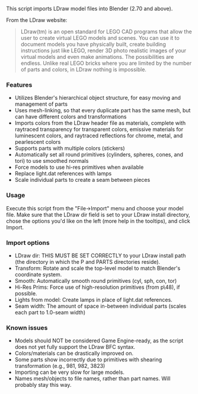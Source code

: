 This script imports LDraw model files into Blender (2.70 and above).

From the LDraw website:

> LDraw(tm) is an open standard for LEGO CAD programs that allow the user to create virtual LEGO models and scenes. You can use it to document models you have physically built, create building instructions just like LEGO, render 3D photo realistic images of your virtual models and even make animations. The possibilities are endless. Unlike real LEGO bricks where you are limited by the number of parts and colors, in LDraw nothing is impossible.

### Features

* Utilizes Blender's hierarchical object structure, for easy moving and management of parts
* Uses mesh-linking, so that every duplicate part has the same mesh, but can have different colors and transformations
* Imports colors from the LDraw header file as materials, complete with raytraced transparency for transparent colors, emissive materials for luminescent colors, and raytraced reflections for chrome, metal, and pearlescent colors
* Supports parts with multiple colors (stickers)
* Automatically set all round primitives (cylinders, spheres, cones, and tori) to use smoothed normals
* Force models to use hi-res primitives when available
* Replace light.dat references with lamps
* Scale individual parts to create a seam between pieces

### Usage

Execute this script from the "File->Import" menu and choose your model file. Make sure that the LDraw dir field is set to your LDraw install directory, chose the options you'd like on the left (more help in the tooltips), and click Import.

### Import options

* LDraw dir: THIS MUST BE SET CORRECTLY to your LDraw install path (the directory in which the P and PARTS directories reside).
* Transform: Rotate and scale the top-level model to match Blender's coordinate system.
* Smooth: Automatically smooth round primitives (cyl, sph, con, tor)
* Hi-Res Prims: Force use of high-resolution primitives (from p\48), if possible.
* Lights from model: Create lamps in place of light.dat references.
* Seam width: The amount of space in-between individual parts (scales each part to 1.0-seam width)

### Known issues

* Models should NOT be considered Game Engine-ready, as the script does not yet fully support the LDraw BFC syntax.
* Colors/materials can be drastically improved on.
* Some parts show incorrectly due to primitives with shearing transformation (e.g., 981, 982, 3823)
* Importing can be very slow for large models.
* Names mesh/objects to file names, rather than part names. Will probably stay this way.
